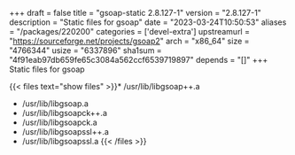 +++
draft = false
title = "gsoap-static 2.8.127-1"
version = "2.8.127-1"
description = "Static files for gsoap"
date = "2023-03-24T10:50:53"
aliases = "/packages/220200"
categories = ['devel-extra']
upstreamurl = "https://sourceforge.net/projects/gsoap2"
arch = "x86_64"
size = "4766344"
usize = "6337896"
sha1sum = "4f91eab97db659fe65c3084a562ccf6539719897"
depends = "[]"
+++
Static files for gsoap

{{< files text="show files" >}}* /usr/lib/libgsoap++.a
* /usr/lib/libgsoap.a
* /usr/lib/libgsoapck++.a
* /usr/lib/libgsoapck.a
* /usr/lib/libgsoapssl++.a
* /usr/lib/libgsoapssl.a
{{< /files >}}